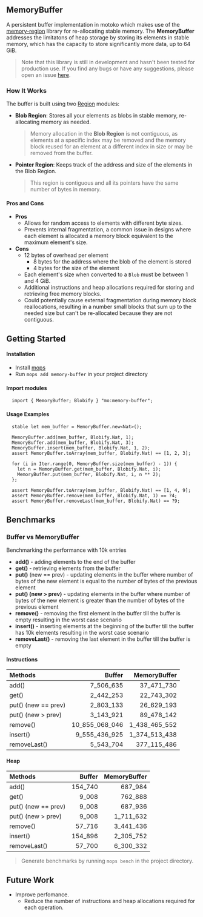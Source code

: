 ## MemoryBuffer
A persistent buffer implementation in motoko which makes use of the [memory-region](https://github.com/NatLabs/memory-region) library for re-allocating stable memory. The **MemoryBuffer** addresses the limitatons of heap storage by storing its elements in stable memory, which has the capacity to store significantly more data, up to 64 GiB.

> Note that this library is still in development and hasn't been tested for production use. If you find any bugs or have any suggestions, please open an issue [here](https://github.com/NatLabs/memory-buffer/issues).

### How It Works
The buffer is built using two [Region](https://internetcomputer.org/docs/current/motoko/main/base/Region/) modules:

- **Blob Region**: Stores all your elements as blobs in stable memory, re-allocating memory as needed. 
    > Memory allocation in the **Blob Region** is not contiguous, as elements at a specific index may be removed and the memory block reused for an element at a different index in size or may be removed from the buffer.
- **Pointer Region**: Keeps track of the address and size of the elements in the Blob Region. 
    > This region is contiguous and all its pointers have the same number of bytes in memory.

#### Pros and Cons
- **Pros**
  - Allows for random access to elements with different byte sizes.
  - Prevents internal fragmentation, a common issue in designs where each element is allocated a memory block equivalent to the maximum element's size.
- **Cons**
  - 12 bytes of overhead per element
    - 8 bytes for the address where the blob of the element is stored
    - 4 bytes for the size of the element
  - Each element's size when converted to a `Blob` must be between 1 and 4 GiB.
  - Additional instructions and heap allocations required for storing and retrieving free memory blocks.
  - Could potentially cause external fragmentation during memory block reallocations, resulting in a number small blocks that sum up to the needed size but can't be re-allocated because they are not contiguous.

## Getting Started
#### Installation
- Install [mops](https://docs.mops.one/quick-start)
- Run `mops add memory-buffer` in your project directory
  
#### Import modules

```motoko
  import { MemoryBuffer; Blobify } "mo:memory-buffer";
```
#### Usage Examples
```motoko
  stable let mem_buffer = MemoryBuffer.new<Nat>();

  MemoryBuffer.add(mem_buffer, Blobify.Nat, 1);
  MemoryBuffer.add(mem_buffer, Blobify.Nat, 3);
  MemoryBuffer.insert(mem_buffer, Blobify.Nat, 1, 2);
  assert MemoryBuffer.toArray(mem_buffer, Blobify.Nat) == [1, 2, 3];

  for (i in Iter.range(0, MemoryBuffer.size(mem_buffer) - 1)) {
    let n = MemoryBuffer.get(mem_buffer, Blobify.Nat, i);
    MemoryBuffer.put(mem_buffer, Blobify.Nat, i, n ** 2);
  };

  assert MemoryBuffer.toArray(mem_buffer, Blobify.Nat) == [1, 4, 9];
  assert MemoryBuffer.remove(mem_buffer, Blobify.Nat, 1) == ?4;
  assert MemoryBuffer.removeLast(mem_buffer, Blobify.Nat) == ?9;
```

## Benchmarks
### Buffer vs MemoryBuffer
Benchmarking the performance with 10k entries

- **add()** - adding elements to the end of the buffer
- **get()** - retrieving elements from the buffer
- **put()** (new == prev) - updating elements in the buffer where number of bytes of the new element is equal to the number of bytes of the previous element
- **put() (new > prev)** - updating elements in the buffer where number of bytes of the new element is greater than the number of bytes of the previous element
- **remove()** - removing the first element in the buffer till the buffer is empty resulting in the worst case scenario
- **insert()** - inserting elements at the beginning of the buffer till the buffer has 10k elements resulting in the worst case scenario
- **removeLast()** - removing the last element in the buffer till the buffer is empty

#### Instructions

| Methods             |         Buffer |  MemoryBuffer |
| :------------------ | -------------: | ------------: |
| add()               |      7_506_635 |    37_471_730 |
| get()               |      2_442_253 |    22_743_302 |
| put() (new == prev) |      2_803_133 |    26_629_193 |
| put() (new > prev)  |      3_143_921 |    89_478_142 |
| remove()            | 10_855_068_046 | 1_438_465_552 |
| insert()            |  9_555_436_925 | 1_374_513_438 |
| removeLast()        |      5_543_704 |   377_115_486 |


#### Heap
| Methods             |  Buffer | MemoryBuffer |
| :------------------ | ------: | -----------: |
| add()               | 154_740 |      687_984 |
| get()               |   9_008 |      762_888 |
| put() (new == prev) |   9_008 |      687_936 |
| put() (new > prev)  |   9_008 |    1_711_632 |
| remove()            |  57_716 |    3_441_436 |
| insert()            | 154_896 |    2_305_752 |
| removeLast()        |  57_700 |    6_300_332 |


> Generate benchmarks by running `mops bench` in the project directory.

## Future Work
- Improve perfomance. 
  - Reduce the number of instructions and heap allocations required for each operation.